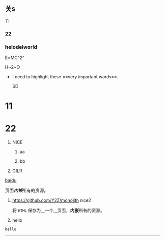 ## 关s

11

### 22





### helo~~del~~world

E=MC^2^

H~2~O
* I need to highlight these ==very important words==.

  SD

# 11
# 22

1. NICE
   1. aa

   2. bb

2. GILR


[baidu](https://baidu.com)

页面***内嵌***所有的资源。

1. https://github.com/Y2Z/monolith
    nice2

    将 `HTML` 保存为__一个__页面，**内嵌**所有的资源。

2. hello

```
hello
```

---